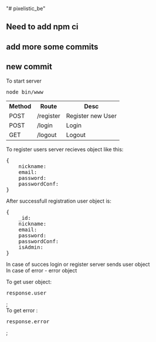 "# pixelistic_be" 
## Need to add npm ci
## add more some commits
## new commit
To start server 
<pre>node bin/www</pre>

<table>
	<tr>
		<th>Method</th>
		<th>Route</th>
		<th>Desc</th>
	</tr>
	<tr>
		<td>POST</td>
		<td>/register</td>
		<td>Register new User</td>
	</tr>
	<tr>
		<td>POST</td>
		<td>/login</td>
		<td>Login</td>
	</tr>
	<tr>
		<td>GET</td>
		<td>/logout</td>
		<td>Logout</td>
	</tr>
<table>

To register users server recieves object like this: 
<pre>{
	nickname: 
	email:
	password:
	passwordConf:
}
</pre>
After successfull registration user object is:  
<pre>{
	_id:
	nickname: 
	email:
	password:
	passwordConf:
	isAdmin:
}
</pre>

In case of succes login or register server sends user object <br>
In case of error - error object <br>

To get user object: <pre>response.user</pre>; <br>
To get error : <pre>response.error</pre>; <br>

